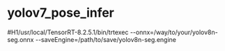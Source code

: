 # yolov7_pose_infer

#H1/usr/local/TensorRT-8.2.5.1/bin/trtexec --onnx=/way/to/your/yolov8n-seg.onnx --saveEngine=/path/to/save/yolov8n-seg.engine    
